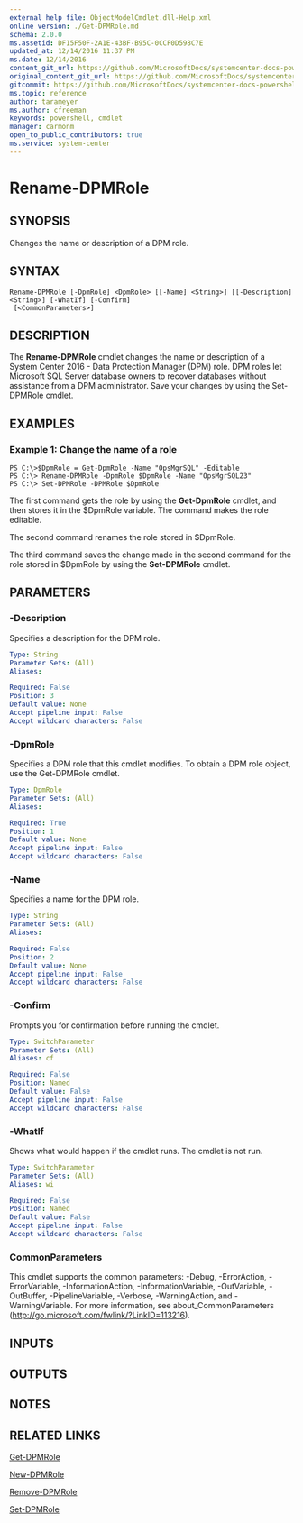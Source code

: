 ```yaml
---
external help file: ObjectModelCmdlet.dll-Help.xml
online version: ./Get-DPMRole.md
schema: 2.0.0
ms.assetid: DF15F50F-2A1E-43BF-B95C-0CCF0D598C7E
updated_at: 12/14/2016 11:37 PM
ms.date: 12/14/2016
content_git_url: https://github.com/MicrosoftDocs/systemcenter-docs-powershell/blob/master/systemcenter-cmdlets/SystemCenter2016/DataProtectionManager/v1/Rename-DPMRole.md
original_content_git_url: https://github.com/MicrosoftDocs/systemcenter-docs-powershell/blob/master/systemcenter-cmdlets/SystemCenter2016/DataProtectionManager/v1/Rename-DPMRole.md
gitcommit: https://github.com/MicrosoftDocs/systemcenter-docs-powershell/blob/ddd0fefc9adaabb9394eb6c21b33370913d1830d/systemcenter-cmdlets/SystemCenter2016/DataProtectionManager/v1/Rename-DPMRole.md
ms.topic: reference
author: tarameyer
ms.author: cfreeman
keywords: powershell, cmdlet
manager: carmonm
open_to_public_contributors: true
ms.service: system-center
---
```


# Rename-DPMRole

## SYNOPSIS
Changes the name or description of a DPM role.

## SYNTAX

```
Rename-DPMRole [-DpmRole] <DpmRole> [[-Name] <String>] [[-Description] <String>] [-WhatIf] [-Confirm]
 [<CommonParameters>]
```

## DESCRIPTION
The **Rename-DPMRole** cmdlet changes the name or description of a System Center 2016 - Data Protection Manager (DPM) role.
DPM roles let Microsoft SQL Server database owners to recover databases without assistance from a DPM administrator.
Save your changes by using the Set-DPMRole cmdlet.

## EXAMPLES

### Example 1: Change the name of a role
```
PS C:\>$DpmRole = Get-DpmRole -Name "OpsMgrSQL" -Editable
PS C:\> Rename-DPMRole -DpmRole $DpmRole -Name "OpsMgrSQL23" 
PS C:\> Set-DPMRole -DPMRole $DpmRole
```

The first command gets the role by using the **Get-DpmRole** cmdlet, and then stores it in the $DpmRole variable.
The command makes the role editable.

The second command renames the role stored in $DpmRole.

The third command saves the change made in the second command for the role stored in $DpmRole by using the **Set-DPMRole** cmdlet.

## PARAMETERS

### -Description
Specifies a description for the DPM role.

```yaml
Type: String
Parameter Sets: (All)
Aliases: 

Required: False
Position: 3
Default value: None
Accept pipeline input: False
Accept wildcard characters: False
```

### -DpmRole
Specifies a DPM role that this cmdlet modifies.
To obtain a DPM role object, use the Get-DPMRole cmdlet.

```yaml
Type: DpmRole
Parameter Sets: (All)
Aliases: 

Required: True
Position: 1
Default value: None
Accept pipeline input: False
Accept wildcard characters: False
```

### -Name
Specifies a name for the DPM role.

```yaml
Type: String
Parameter Sets: (All)
Aliases: 

Required: False
Position: 2
Default value: None
Accept pipeline input: False
Accept wildcard characters: False
```

### -Confirm
Prompts you for confirmation before running the cmdlet.

```yaml
Type: SwitchParameter
Parameter Sets: (All)
Aliases: cf

Required: False
Position: Named
Default value: False
Accept pipeline input: False
Accept wildcard characters: False
```

### -WhatIf
Shows what would happen if the cmdlet runs.
The cmdlet is not run.

```yaml
Type: SwitchParameter
Parameter Sets: (All)
Aliases: wi

Required: False
Position: Named
Default value: False
Accept pipeline input: False
Accept wildcard characters: False
```

### CommonParameters
This cmdlet supports the common parameters: -Debug, -ErrorAction, -ErrorVariable, -InformationAction, -InformationVariable, -OutVariable, -OutBuffer, -PipelineVariable, -Verbose, -WarningAction, and -WarningVariable. For more information, see about_CommonParameters (http://go.microsoft.com/fwlink/?LinkID=113216).

## INPUTS

## OUTPUTS

## NOTES

## RELATED LINKS

[Get-DPMRole](xref:SystemCenter2016/DataProtectionManager/v1/Get-DPMRole.md)

[New-DPMRole](xref:SystemCenter2016/DataProtectionManager/v1/New-DPMRole.md)

[Remove-DPMRole](xref:SystemCenter2016/DataProtectionManager/v1/Remove-DPMRole.md)

[Set-DPMRole](xref:SystemCenter2016/DataProtectionManager/v1/Set-DPMRole.md)

